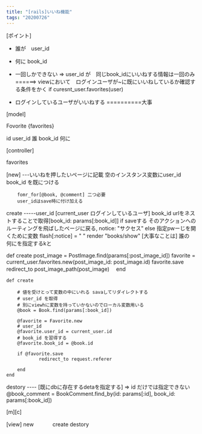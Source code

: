 ```yaml
---
title: "[rails]いいね機能"
tags: "20200726"
---
```


[ポイント]

-   誰が　user_id

-   何に book_id

-   一回しかできない
    => user_id が　同じbook_idにいいねする情報は一回のみ
       ======> viewにおいて　ログインユーザが~に既にいいねしているか確認する条件をかく
       		if curesnt_user.favorites(user)
            


-   ログインしているユーザがいいねする ==========大事

[model]

Fovorite {favorites}

id
user_id 誰
book_id 何に

[controller]

favorites

[new] ---いいねを押したいページに記載 
		空のインスタンス変数にuser_id
        				  book_id を既につける

        fomr_for[@book, @comment] 二つ必要
        user_idはsave時に付け加える

create -----user_id [current_user ログインしているユーザ]
			book_id urlをネストすることで取得\[book_id: params[:book_id]]
    		if saveする
               そのアクションへのルーティングを飛ばしたページに戻る, notice: "サクセス"
            else 
            	指定pwーじを開くために変数
            	flash[:notice] = "  "
            	render "books/show"
[大事なことは] 誰の　何にを指定するkと

  def create
    post_image = PostImage.find(params[:post_image_id])
    favorite = current_user.favorites.new(post_image_id: post_image.id)
    favorite.save
    redirect_to post_image_path(post_image) 
　end

  	def create

    	# 値を受けとって変数の中にいれる savaしてリダイレクトする
    	# user_id を取得
    	# 別にviewhに変数を持っていかないのでローカル変数用いる
    	@book = Book.find(params[:book_id])

    	@favorite = Favorite.new
    	# user_id
    	@favorite.user_id = current_user.id
    	# book_id を習得する
    	@favorite.book_id = @book.id

    	if @favorite.save
    			redirect_to request.referer

    	end
    end

            

destory ---- [既にdbに存在するdetaを指定する]
			=> id だけでは指定できない
            @book_comment = BookComment.find_by(id: params[:id], book_id: params[:book_id])

[m][c]

[view]
new 　　　
create
destory
